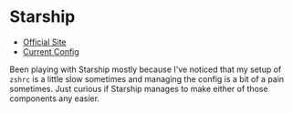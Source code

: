# Starship

- [Official Site](https://starship.rs/)
- [Current Config](./starship.toml)

Been playing with Starship mostly because I've noticed that my setup of `zshrc` is a little slow sometimes and managing the config is a bit of a pain sometimes. Just curious if Starship manages to make either of those components any easier.


